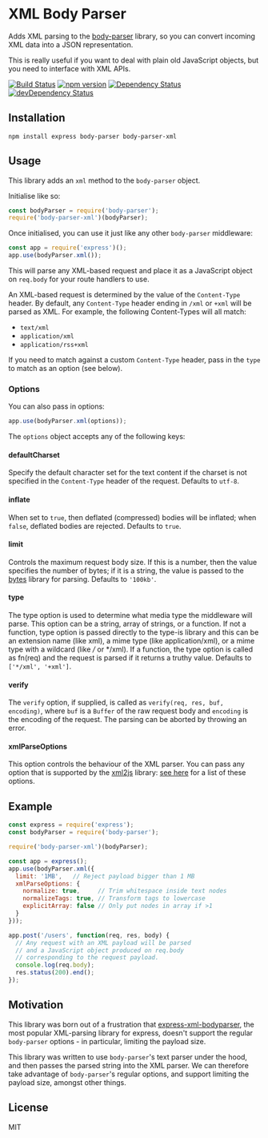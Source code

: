 # XML Body Parser

Adds XML parsing to the [body-parser](https://github.com/expressjs/body-parser) library, so you can convert incoming XML data into a JSON representation.

This is really useful if you want to deal with plain old JavaScript objects, but you need to interface with XML APIs.

[![Build Status](https://github.com/fiznool/body-parser-xml/workflows/Node.js%20CI/badge.svg)](https://github.com/fiznool/body-parser-xml/workflows/Node.js%20CI/badge.svg)
[![npm version](https://badge.fury.io/js/body-parser-xml.svg)](http://badge.fury.io/js/body-parser-xml)
[![Dependency Status](https://david-dm.org/fiznool/body-parser-xml.svg)](https://david-dm.org/fiznool/body-parser-xml)
[![devDependency Status](https://david-dm.org/fiznool/body-parser-xml/dev-status.svg)](https://david-dm.org/fiznool/body-parser-xml#info=devDependencies)

## Installation

```
npm install express body-parser body-parser-xml
```

## Usage

This library adds an `xml` method to the `body-parser` object.

Initialise like so:

``` js
const bodyParser = require('body-parser');
require('body-parser-xml')(bodyParser);
```

Once initialised, you can use it just like any other `body-parser` middleware:

``` js
const app = require('express')();
app.use(bodyParser.xml());
```

This will parse any XML-based request and place it as a JavaScript object on `req.body` for your route handlers to use.

An XML-based request is determined by the value of the `Content-Type` header. By default, any `Content-Type` header ending in `/xml` or `+xml` will be parsed as XML. For example, the following Content-Types will all match:

- `text/xml`
- `application/xml`
- `application/rss+xml`

If you need to match against a custom `Content-Type` header, pass in the `type` to match as an option (see below).

### Options

You can also pass in options:

``` js
app.use(bodyParser.xml(options));
```

The `options` object accepts any of the following keys:

#### defaultCharset

Specify the default character set for the text content if the charset is not specified in the `Content-Type` header of the request. Defaults to `utf-8`.

#### inflate

When set to `true`, then deflated (compressed) bodies will be inflated; when `false`, deflated bodies are rejected. Defaults to `true`.

#### limit

Controls the maximum request body size. If this is a number, then the value specifies the number of bytes; if it is a string, the value is passed to the [bytes](https://www.npmjs.com/package/bytes) library for parsing. Defaults to `'100kb'`.

#### type

The type option is used to determine what media type the middleware will parse. This option can be a string, array of strings, or a function. If not a function, type option is passed directly to the type-is library and this can be an extension name (like xml), a mime type (like application/xml), or a mime type with a wildcard (like */* or */xml). If a function, the type option is called as fn(req) and the request is parsed if it returns a truthy value. Defaults to `['*/xml', '+xml']`.

#### verify

The `verify` option, if supplied, is called as `verify(req, res, buf, encoding)`, where `buf` is a `Buffer` of the raw request body and `encoding` is the encoding of the request. The parsing can be aborted by throwing an error.

#### xmlParseOptions

This option controls the behaviour of the XML parser. You can pass any option that is supported by the [xml2js](https://github.com/Leonidas-from-XIV/node-xml2js) library: [see here](https://github.com/Leonidas-from-XIV/node-xml2js#options) for a list of these options.

## Example

``` js
const express = require('express');
const bodyParser = require('body-parser');

require('body-parser-xml')(bodyParser);

const app = express();
app.use(bodyParser.xml({
  limit: '1MB',   // Reject payload bigger than 1 MB
  xmlParseOptions: {
    normalize: true,     // Trim whitespace inside text nodes
    normalizeTags: true, // Transform tags to lowercase
    explicitArray: false // Only put nodes in array if >1
  }
}));

app.post('/users', function(req, res, body) {
  // Any request with an XML payload will be parsed
  // and a JavaScript object produced on req.body
  // corresponding to the request payload.
  console.log(req.body);
  res.status(200).end();
});

```

## Motivation

This library was born out of a frustration that [express-xml-bodyparser](https://github.com/macedigital/express-xml-bodyparser), the most popular XML-parsing library for express, doesn't support the regular `body-parser` options - in particular, limiting the payload size.

This library was written to use `body-parser`'s text parser under the hood, and then passes the parsed string into the XML parser. We can therefore take advantage of `body-parser`'s regular options, and support limiting the payload size, amongst other things.

## License

MIT

